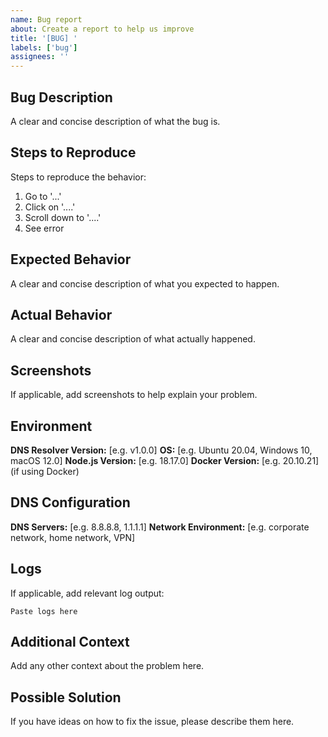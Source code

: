 ```yaml
---
name: Bug report
about: Create a report to help us improve
title: '[BUG] '
labels: ['bug']
assignees: ''
---
```


## Bug Description

A clear and concise description of what the bug is.

## Steps to Reproduce

Steps to reproduce the behavior:

1. Go to '...'
2. Click on '....'
3. Scroll down to '....'
4. See error

## Expected Behavior

A clear and concise description of what you expected to happen.

## Actual Behavior

A clear and concise description of what actually happened.

## Screenshots

If applicable, add screenshots to help explain your problem.

## Environment

**DNS Resolver Version:** [e.g. v1.0.0]
**OS:** [e.g. Ubuntu 20.04, Windows 10, macOS 12.0]
**Node.js Version:** [e.g. 18.17.0]
**Docker Version:** [e.g. 20.10.21] (if using Docker)

## DNS Configuration

**DNS Servers:** [e.g. 8.8.8.8, 1.1.1.1]
**Network Environment:** [e.g. corporate network, home network, VPN]

## Logs

If applicable, add relevant log output:

```
Paste logs here
```

## Additional Context

Add any other context about the problem here.

## Possible Solution

If you have ideas on how to fix the issue, please describe them here.
